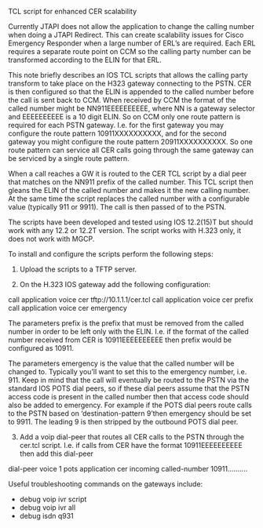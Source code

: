 TCL script for enhanced CER scalability

Currently JTAPI does not allow the application to change the calling number when doing a JTAPI Redirect. This can create scalability issues for Cisco Emergency Responder when a large number of ERL’s are required. Each ERL requires a separate route point on CCM so the calling party number can be transformed according to the ELIN for that ERL.

This note briefly describes an IOS TCL scripts that allows the calling party transform to take place on the H323 gateway connecting to the PSTN. CER is then configured so that the ELIN is appended to the called number before the call is sent back to CCM. When received by CCM the format of the called number might be NN911EEEEEEEEEE, where NN is a gateway selector and EEEEEEEEEE is a 10 digit ELIN. So on CCM only one route pattern is required for each PSTN gateway. I.e. for the first gateway you may configure the route pattern 10911XXXXXXXXXX, and for the second gateway you might configure the route pattern 20911XXXXXXXXXX. So one route pattern can service all CER calls going through the same gateway can be serviced by a single route pattern. 

When a call reaches a GW it is routed to the CER TCL script by a dial peer that matches on the NN911 prefix of the called number. This TCL script then gleans the ELIN of the called number and makes it the new calling number. At the same time the script replaces the called number with a configurable value (typically 911 or 9911). The call is then passed of to the PSTN.

The scripts have been developed and tested using IOS 12.2(15)T but should work with any 12.2 or 12.2T version. The script works with H.323 only, it does not work with MGCP.

To install and configure the scripts perform the following steps:

1)	Upload the scripts to a TFTP server.

2)	On the H.323 IOS gateway add the following configuration:

call application voice cer tftp://10.1.1.1/cer.tcl
call application voice cer prefix <prefix>
call application voice cer emergency <number>
 
The parameters prefix is the prefix that must be removed from the called number in order to be left only with the ELIN. I.e. if the format of the called number received from CER is 10911EEEEEEEEEE then prefix would be configured as 10911.

The parameters emergency is the value that the called number will be changed to. Typically you’ll want to set this to the emergency number, i.e. 911. Keep in mind that the call will eventually be routed to the PSTN via the standard IOS POTS dial peers, so if these dial peers assume that the PSTN access code is present in the called number then that access code should also be added to emergency. For example if the POTS dial peers route calls to the PSTN based on ‘destination-pattern 9’then emergency should be set to 9911. The leading 9 is then stripped by the outbound POTS dial peer.

3)	Add a voip dial-peer that routes all CER calls to the PSTN through the cer.tcl script. I.e. if calls from CER have the format 10911EEEEEEEEEE then add this dial-peer

dial-peer voice 1 pots
 application cer
 incoming called-number 10911..........

Useful troubleshooting commands on the gateways include:

-	debug voip ivr script
-	debug voip ivr all
-	debug isdn q931

